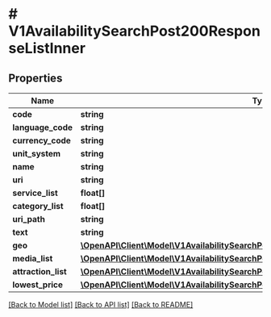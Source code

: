 # # V1AvailabilitySearchPost200ResponseListInner

## Properties

Name | Type | Description | Notes
------------ | ------------- | ------------- | -------------
**code** | **string** |  | [optional]
**language_code** | **string** |  | [optional]
**currency_code** | **string** |  | [optional]
**unit_system** | **string** |  | [optional]
**name** | **string** |  | [optional]
**uri** | **string** |  | [optional]
**service_list** | **float[]** |  | [optional]
**category_list** | **float[]** |  | [optional]
**uri_path** | **string** |  | [optional]
**text** | **string** |  | [optional]
**geo** | [**\OpenAPI\Client\Model\V1AvailabilitySearchPost200ResponseListInnerGeo**](V1AvailabilitySearchPost200ResponseListInnerGeo.md) |  | [optional]
**media_list** | [**\OpenAPI\Client\Model\V1AvailabilitySearchPost200ResponseListInnerMediaListInner[]**](V1AvailabilitySearchPost200ResponseListInnerMediaListInner.md) |  | [optional]
**attraction_list** | [**\OpenAPI\Client\Model\V1AvailabilitySearchPost200ResponseListInnerAttractionListInner[]**](V1AvailabilitySearchPost200ResponseListInnerAttractionListInner.md) |  | [optional]
**lowest_price** | [**\OpenAPI\Client\Model\V1AvailabilitySearchPost200ResponseListInnerLowestPrice**](V1AvailabilitySearchPost200ResponseListInnerLowestPrice.md) |  | [optional]

[[Back to Model list]](../../README.md#models) [[Back to API list]](../../README.md#endpoints) [[Back to README]](../../README.md)
